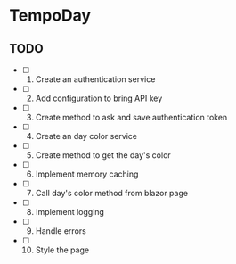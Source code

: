 # TempoDay

## TODO

- [ ] 1. Create an authentication service
- [ ] 2. Add configuration to bring API key
- [ ] 3. Create method to ask and save authentication token
- [ ] 4. Create an day color service
- [ ] 5. Create method to get the day's color
- [ ] 6. Implement memory caching
- [ ] 7. Call day's color method from blazor page
- [ ] 8. Implement logging
- [ ] 9. Handle errors
- [ ] 10. Style the page

